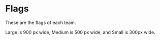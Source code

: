 # Flags
These are the flags of each team.

Large is 900 px wide, Medium is 500 px wide, and Small is 300px wide.
